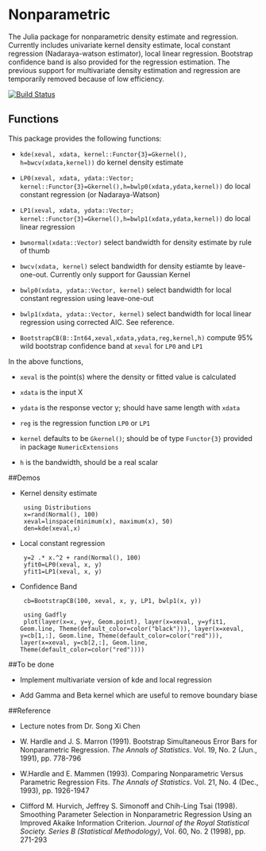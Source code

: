 # Nonparametric
The Julia package for nonparametric density estimate and regression. Currently includes univariate kernel density estimate, local constant regression (Nadaraya-watson estimator), local linear regression. Bootstrap confidence band is also provided for the regression estimation. The previous support for multivariate density estimation and regression are temporarily removed because of low efficiency.

[![Build Status](https://travis-ci.org/panlanfeng/Nonparametric.jl.png)](https://travis-ci.org/panlanfeng/Nonparametric.jl)

## Functions
This package provides the following functions:

 - `kde(xeval, xdata, kernel::Functor{3}=Gkernel(), h=bwcv(xdata,kernel))` do kernel density estimate

 - `LP0(xeval, xdata, ydata::Vector; kernel::Functor{3}=Gkernel(),h=bwlp0(xdata,ydata,kernel))` do local constant regression (or Nadaraya-Watson)

 - `LP1(xeval, xdata, ydata::Vector; kernel::Functor{3}=Gkernel(),h=bwlp1(xdata,ydata,kernel))` do local linear regression

 - `bwnormal(xdata::Vector)` select bandwidth for density estimate by rule of thumb

 - `bwcv(xdata, kernel)` select bandwidth for density estiamte by leave-one-out. Currently only support for Gaussian Kernel

 - `bwlp0(xdata, ydata::Vector, kernel)` select bandwidth for local constant regression using leave-one-out

 - `bwlp1(xdata, ydata::Vector, kernel)` select bandwidth for local linear regression using corrected AIC. See reference.

 - `BootstrapCB(B::Int64,xeval,xdata,ydata,reg,kernel,h)` compute 95% wild bootstrap confidence band at `xeval` for `LP0` and `LP1`



In the above functions,

 - `xeval` is the point(s) where the density or fitted value is calculated

 - `xdata` is the input X

 - `ydata` is the response vector y; should have same length with `xdata`

 - `reg` is the regression function `LP0` or `LP1`

 - `kernel` defaults to be `Gkernel()`; should be of type `Functor{3}` provided in package `NumericExtensions`

 - `h` is the bandwidth, should be a real scalar


##Demos

 - Kernel density estimate

        using Distributions
        x=rand(Normal(), 100)
        xeval=linspace(minimum(x), maximum(x), 50)
        den=kde(xeval,x)

 - Local constant regression

        y=2 .* x.^2 + rand(Normal(), 100)
        yfit0=LP0(xeval, x, y)
        yfit1=LP1(xeval, x, y)

 - Confidence Band

        cb=BootstrapCB(100, xeval, x, y, LP1, bwlp1(x, y))

        using Gadfly
        plot(layer(x=x, y=y, Geom.point), layer(x=xeval, y=yfit1, Geom.line, Theme(default_color=color("black"))), layer(x=xeval, y=cb[1,:], Geom.line, Theme(default_color=color("red"))), layer(x=xeval, y=cb[2,:], Geom.line, Theme(default_color=color("red"))))


##To be done

 - Implement multivariate version of kde and local regression

 - Add Gamma and Beta kernel which are useful to remove boundary biase


##Reference

 - Lecture notes from Dr. Song Xi Chen

 - W. Hardle and J. S. Marron (1991). Bootstrap Simultaneous Error Bars for Nonparametric Regression. _The Annals of Statistics_. Vol. 19, No. 2 (Jun., 1991), pp. 778-796

 - W.Hardle and E. Mammen (1993). Comparing Nonparametric Versus Parametric Regression Fits. _The Annals of Statistics_. Vol. 21, No. 4 (Dec., 1993), pp. 1926-1947

 -  Clifford M. Hurvich, Jeffrey S. Simonoff and Chih-Ling Tsai (1998). Smoothing Parameter Selection in Nonparametric Regression Using an Improved Akaike Information Criterion. _Journal of the Royal Statistical Society. Series B (Statistical Methodology)_, Vol. 60, No. 2 (1998), pp. 271-293





